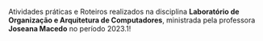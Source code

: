 Atividades práticas e Roteiros realizados na disciplina **Laboratório de Organização e Arquitetura de Computadores**, ministrada pela professora **Joseana Macedo** no período 2023.1!
